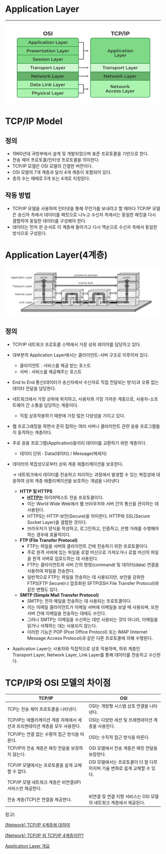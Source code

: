 # Application Layer

---

![Untitled](Application_Layer/Untitled.png)

# TCP/IP Model

## 정의

- 1960년대 국방부에서 설계 및 개발되었으며 표준 프로토콜을 기반으로 한다.
- 전송 제어 프로토콜/인터넷 프로토콜을 의미한다.
- TCP/IP 모델은 OSI 모델의 간결한 버전이다.
- OSI 모델의 7개 계층과 달리 4개 계층이 포함되어 있다.
- 층의 수는 때때로 5개 또는 4개로 지칭된다.

## 작동 방법

- TCP/IP 모델을 사용하여 인터넷을 통해 무언가를 보내려고 할 때마다 TCP/IP 모델은 송신자 측에서 데이터를 패킷으로 나누고 수신자 측에서는 동일한 패킷을 다시 결합하여 동일한 데이터를 구성해야 한다.
- 데이터는 먼저 한 순서로 이 계층에 들어가고 다시 역순으로 수신자 측에서 동일한 방식으로 구성된다.

# Application Layer(4계층)

![Untitled](Application_Layer/Untitled1.png)

## 정의

- TCP/IP 네트워크 프로토콜 스택에서 가장 상위 레이어를 담당하고 있다.
- 대부분의 Application Layer에서는 클라이언트-서버 구조로 이루어져 있다.
    - 클라이언트 : 서비스를 제공 받는 호스트
    - 서버 : 서비스를 제공해주는 호스트
- End to End 통신(데이터가 송신자에서 수신자로 직접 전달되는 방식)과 오류 없는 데이터 전달을 담당한다.
- 네트워크에서 가장 상위에 위치하고, 사용자와 가장 가까운 계층으로, 사용자-소프트웨어 간 소통을 담당하는 계층이다.
    - 직접 상호작용하기 때문에 가장 많은 다양성을 가지고 있다.
- 웹 프로그래밍을 하면서 흔히 접하는 여러 서버나 클라이언트 관련 응용 프로그램들이 동작하는 계층이다.
- 주로 응용 프로그램(Application)들끼리 데이터를 교환하기 위한 계층이다.
    - 데이터 단위 : Data(데이터) / Message(메세지)
- 데이터의 복잡성으로부터 상위 계층 애플리케이션을 보호한다.
    
    → 네트워크에서 데이터를 전송하고 처리하는 과정에서 발생할 수 있는 복잡성에 대응하여 상위 계층 애플리케이션을 보호하는 개념을 나타낸다.
    
    - **HTTP 및 HTTPS**
        - **[HTTP는](https://www.geeksforgeeks.org/difference-between-http-and-https-2/)** 하이퍼텍스트 전송 프로토콜이다.
        - 이는 World Wide Web에서 웹 브라우저와 서버 간의 통신을 관리하는 데 사용된다.
        - HTTPS는 HTTP-보안(Secure)을 의미한다. HTTP와 SSL(Secure Socket Layer)을 결합한 것이다.
        - 브라우저가 양식을 작성하고, 로그인하고, 인증하고, 은행 거래를 수행해야 하는 경우에 효율적이다.
    - **FTP (File Transfer Protocol)**
        - FTP는 파일을 서버와 클라이언트 간에 전송하기 위한 프로토콜이다.
        - 주로 원격 서버에 있는 파일을 로컬 머신으로 가져오거나 로컬 머신의 파일을 원격 서버로 업로드하는 데 사용된다.
        - FTP는 클라이언트와 서버 간의 명령(command) 및 데이터(data) 연결을 사용하여 파일을 전송한다.
        - 일반적으로 FTP는 파일을 전송하는 데 사용되지만, 보안을 강화한 FTPS(FTP Secure)나 암호화된 SFTP(SSH File Transfer Protocol)와 같은 변형도 있다.
    - **SMTP (Simple Mail Transfer Protocol)**
        - SMTP는 전자 메일을 전송하는 데 사용되는 프로토콜이다.
        - 이는 이메일 클라이언트가 이메일 서버에 이메일을 보낼 때 사용되며, 또한 서버 간에 이메일을 전송하는 데에도 쓰인다.
        - 그러나 SMTP는 이메일을 수신하는 데만 사용되는 것이 아니라, 이메일을 읽거나 삭제하는 데는 사용되지 않는다.
        - 이러한 기능은 POP (Post Office Protocol) 또는 IMAP (Internet Message Access Protocol)과 같은 다른 프로토콜에 의해 수행된다.
- Application Layer는 사용자와 직접적으로 상호 작용하며, 하위 계층인 Transport Layer, Network Layer, Link Layer를 통해 데이터를 전송하고 수신한다.

# **TCP/IP와 OSI 모델의 차이점**

| TCP/IP | OSI |
| --- | --- |
| TCP는 전송 제어 프로토콜을 나타낸다. | OSI는 개방형 시스템 상호 연결을 나타낸다. |
| TCP/IP는 애플리케이션 계층 자체에서 세션과 프리젠테이션 계층을 모두 사용한다. | OSI는 다양한 세션 및 프레젠테이션 계층을 사용한다. |
| TCP/IP는 연결 없는 수평적 접근 방식을 따른다. | OSI는 수직적 접근 방식을 따른다. |
| TCP/IP의 전송 계층은 패킷 전달을 보장하지 않는다. | OSI 모델에서 전송 계층은 패킷 전달을 보장한다. |
| TCP/IP 모델에서는 프로토콜을 쉽게 교체할 수 없다. | OSI 모델에서는 프로토콜이 더 잘 다루어지며 기술 변화로 쉽게 교체할 수 있다. |
| TCP/IP 모델 네트워크 계층은 비연결(IP) 서비스만 제공한다.
전송 계층(TCP)은 연결을 제공한다. | 비연결 및 연결 지향 서비스는 OSI 모델의 네트워크 계층에서 제공된다. |

참고)

[[Network] TCP/IP 4계층에 대하여](https://velog.io/@dyunge_100/Network-TCPIP-4계층에-대하여)

[[Network] TCP/IP 와 TCP/IP 4계층이란?](https://wooono.tistory.com/507)

[Application Layer 개요](https://ddongwon.tistory.com/71)